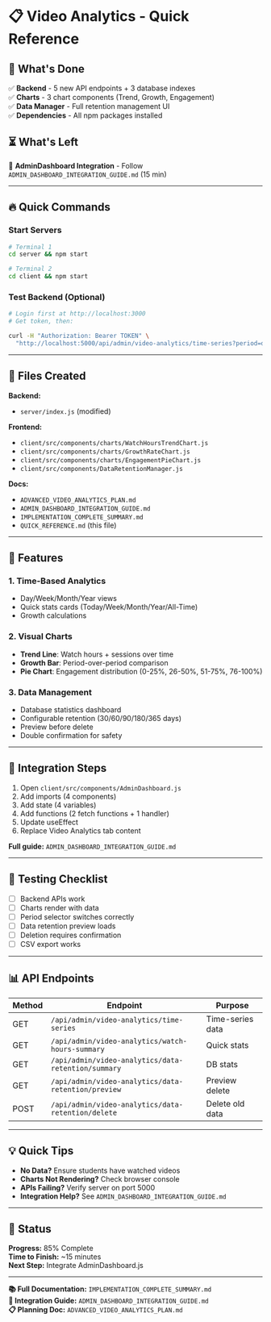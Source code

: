 # 📋 Video Analytics - Quick Reference

## 🚀 What's Done

✅ **Backend** - 5 new API endpoints + 3 database indexes  
✅ **Charts** - 3 chart components (Trend, Growth, Engagement)  
✅ **Data Manager** - Full retention management UI  
✅ **Dependencies** - All npm packages installed  

## ⏳ What's Left

📝 **AdminDashboard Integration** - Follow `ADMIN_DASHBOARD_INTEGRATION_GUIDE.md` (15 min)

---

## 🔥 Quick Commands

### Start Servers
```bash
# Terminal 1
cd server && npm start

# Terminal 2  
cd client && npm start
```

### Test Backend (Optional)
```bash
# Login first at http://localhost:3000
# Get token, then:

curl -H "Authorization: Bearer TOKEN" \
  "http://localhost:5000/api/admin/video-analytics/time-series?period=day"
```

---

## 📁 Files Created

**Backend:**
- `server/index.js` (modified)

**Frontend:**
- `client/src/components/charts/WatchHoursTrendChart.js`
- `client/src/components/charts/GrowthRateChart.js`
- `client/src/components/charts/EngagementPieChart.js`
- `client/src/components/DataRetentionManager.js`

**Docs:**
- `ADVANCED_VIDEO_ANALYTICS_PLAN.md`
- `ADMIN_DASHBOARD_INTEGRATION_GUIDE.md`
- `IMPLEMENTATION_COMPLETE_SUMMARY.md`
- `QUICK_REFERENCE.md` (this file)

---

## 🎯 Features

### 1. Time-Based Analytics
- Day/Week/Month/Year views
- Quick stats cards (Today/Week/Month/Year/All-Time)
- Growth calculations

### 2. Visual Charts
- **Trend Line**: Watch hours + sessions over time
- **Growth Bar**: Period-over-period comparison
- **Pie Chart**: Engagement distribution (0-25%, 26-50%, 51-75%, 76-100%)

### 3. Data Management
- Database statistics dashboard
- Configurable retention (30/60/90/180/365 days)
- Preview before delete
- Double confirmation for safety

---

## 🔧 Integration Steps

1. Open `client/src/components/AdminDashboard.js`
2. Add imports (4 components)
3. Add state (4 variables)
4. Add functions (2 fetch functions + 1 handler)
5. Update useEffect
6. Replace Video Analytics tab content

**Full guide:** `ADMIN_DASHBOARD_INTEGRATION_GUIDE.md`

---

## 🧪 Testing Checklist

- [ ] Backend APIs work
- [ ] Charts render with data
- [ ] Period selector switches correctly
- [ ] Data retention preview loads
- [ ] Deletion requires confirmation
- [ ] CSV export works

---

## 📊 API Endpoints

| Method | Endpoint | Purpose |
|--------|----------|---------|
| GET | `/api/admin/video-analytics/time-series` | Time-series data |
| GET | `/api/admin/video-analytics/watch-hours-summary` | Quick stats |
| GET | `/api/admin/video-analytics/data-retention/summary` | DB stats |
| GET | `/api/admin/video-analytics/data-retention/preview` | Preview delete |
| POST | `/api/admin/video-analytics/data-retention/delete` | Delete old data |

---

## 💡 Quick Tips

- **No Data?** Ensure students have watched videos
- **Charts Not Rendering?** Check browser console
- **APIs Failing?** Verify server on port 5000
- **Integration Help?** See `ADMIN_DASHBOARD_INTEGRATION_GUIDE.md`

---

## 🎉 Status

**Progress:** 85% Complete  
**Time to Finish:** ~15 minutes  
**Next Step:** Integrate AdminDashboard.js  

---

**📚 Full Documentation:** `IMPLEMENTATION_COMPLETE_SUMMARY.md`  
**🔧 Integration Guide:** `ADMIN_DASHBOARD_INTEGRATION_GUIDE.md`  
**📋 Planning Doc:** `ADVANCED_VIDEO_ANALYTICS_PLAN.md`
